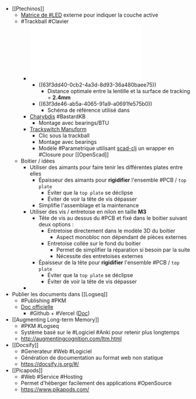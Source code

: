 - [[Ptechinos]]
	- [Matrice de #LED](https://www.reddit.com/r/ErgoMechKeyboards/comments/115uvf6/bit_of_odd_boy_progress/) externe pour indiquer la couche active
	- #Trackball #Clavier
		- ![Pixar_PMW3360DM-T2QU.pdf](../assets/Pixar_PMW3360DM-T2QU_1676926052031_0.pdf)
			- ((63f3dd40-0cb2-4a3d-8d93-36a480baee75))
				- Distance optimale entre la lentille et la surface de tracking = **2.4mm**
			- ((63f3de46-ab5a-4065-91a9-a0691fe575b0))
				- Schéma de référence utilisé dans
		- [Charybdis](https://github.com/Bastardkb/Charybdis) #BastardKB
			- Montage avec bearings/BTU
		- [Trackswitch Manuform](https://github.com/rish987/trackswitch-manuform)
			- Clic sous la trackball
			- Montage avec bearings
			- Modèle #Parametrique utilisant [scad-clj](https://github.com/farrellm/scad-clj) un wrapper en #Closure pour [[OpenScad]]
	- Boitier / idées
		- Utiliser des aimants pour faire tenir les différentes plates entre elles
			- Épaisseur des aimants pour **rigidifier** l'ensemble #PCB / `top plate`
				- Éviter que la `top plate` se déclipse
				- Éviter de voir la tête de vis dépasser
			- Simplifie l'assemblage et la maintenance
		- Utiliser des vis / entretoise en nilon en taille **M3**
			- Tête de vis au dessus du #PCB et fixé dans le boitier suivant deux options :
				- Entretoise directement dans le modèle 3D du boitier
					- Aspect monobloc non dépendant de pièces externes
				- Entretoise collée sur le fond du boitier
					- Permet de simplifier la réparation si besoin par la suite
					- Nécessite des entretoises externes
			- Épaisseur de la tête pour **rigidifier** l'ensemble #PCB / `top plate`
				- Éviter que la `top plate` se déclipse
				- Éviter de voir la tête de vis dépasser
		-
- Publier les documents dans [[Logseq]]
	- #Publishing #PKM
	- [Doc officielle](https://docs.logseq.com/#/page/publishing%20(desktop%20app%20only))
		- #Github + #Vercel ([Doc](https://vercel.com/))
- [[Augmenting Long-term Memory]]
	- #PKM #Logseq
	- Système basé sur le #Logiciel #Anki pour retenir plus longtemps
	- http://augmentingcognition.com/ltm.html
- [[Docsify]]
	- #Generateur #Web #Logiciel
	- Génération de documentation au format web non statique
	- https://docsify.js.org/#/
- [[Picapods]]
	- #Web #Service #Hosting
	- Permet d'héberger facilement des applications #OpenSource
	- https://www.pikapods.com/